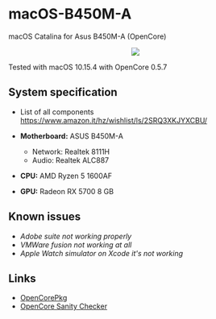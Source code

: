 # macOS-B450M-A
macOS Catalina for Asus B450M-A (OpenCore)

<p align="center">
	<img src="https://2.bp.blogspot.com/-dgdqXmBZbGY/Xqrgij1-wLI/AAAAAAAAA9A/fG3VcDxLUbs4a57qhcawWsHba29oWM7nwCLcBGAsYHQ/s1600/Schermata%2B2020-04-30%2Balle%2B16.28.01.png"/>
</p>

Tested with macOS 10.15.4 with OpenCore 0.5.7

## System specification

* List of all components https://www.amazon.it/hz/wishlist/ls/2SRQ3XKJYXCBU/

* **Motherboard:** ASUS B450M-A
	* Network: Realtek 8111H
	* Audio: Realtek ALC887

* **CPU:** AMD Ryzen 5 1600AF
* **GPU:** Radeon RX 5700 8 GB


## Known issues

* *Adobe suite not working properly*
* *VMWare fusion not working at all*
* *Apple Watch simulator on Xcode it's not working*

## Links

* [OpenCorePkg](https://github.com/acidanthera/OpenCorePkg)
* [OpenCore Sanity Checker](https://opencore.slowgeek.com)
